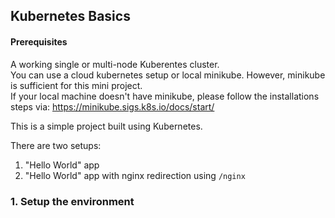 ## Kubernetes Basics 

#### Prerequisites
A working single or multi-node Kuberentes cluster. <br>
You can use a cloud kubernetes setup or local minikube. However, minikube is sufficient for this mini project. <br>
If your local machine doesn't have minikube, please follow the installations steps via: https://minikube.sigs.k8s.io/docs/start/

This is a simple project built using Kubernetes. 

There are two setups:
1. "Hello World" app
2. "Hello World" app with nginx redirection using `/nginx`

### 1. Setup the environment


